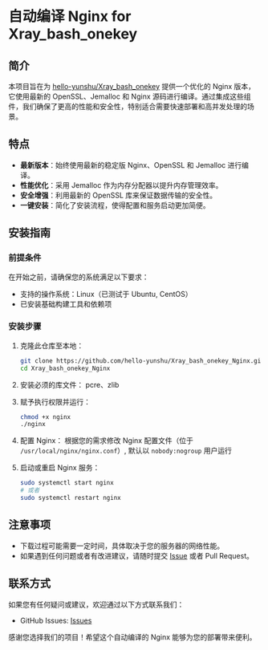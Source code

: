 # 自动编译 Nginx for Xray_bash_onekey

## 简介
本项目旨在为 [hello-yunshu/Xray_bash_onekey](https://github.com/hello-yunshu/Xray_bash_onekey) 提供一个优化的 Nginx 版本，它使用最新的 OpenSSL、Jemalloc 和 Nginx 源码进行编译。通过集成这些组件，我们确保了更高的性能和安全性，特别适合需要快速部署和高并发处理的场景。

## 特点
- **最新版本**：始终使用最新的稳定版 Nginx、OpenSSL 和 Jemalloc 进行编译。
- **性能优化**：采用 Jemalloc 作为内存分配器以提升内存管理效率。
- **安全增强**：利用最新的 OpenSSL 库来保证数据传输的安全性。
- **一键安装**：简化了安装流程，使得配置和服务启动更加简便。

## 安装指南

### 前提条件
在开始之前，请确保您的系统满足以下要求：
- 支持的操作系统：Linux（已测试于 Ubuntu, CentOS）
- 已安装基础构建工具和依赖项

### 安装步骤
1. 克隆此仓库至本地：
    ```bash
    git clone https://github.com/hello-yunshu/Xray_bash_onekey_Nginx.git
    cd Xray_bash_onekey_Nginx
    ```

2. 安装必须的库文件：
   pcre、zlib

3. 赋予执行权限并运行：
    ```bash
    chmod +x nginx
    ./nginx
    ```

4. 配置 Nginx：
   根据您的需求修改 Nginx 配置文件（位于 `/usr/local/nginx/nginx.conf`）, 
   默认以 `nobody:nogroup` 用户运行

5. 启动或重启 Nginx 服务：
    ```bash
    sudo systemctl start nginx
    # 或者
    sudo systemctl restart nginx
    ```

## 注意事项
- 下载过程可能需要一定时间，具体取决于您的服务器的网络性能。
- 如果遇到任何问题或者有改进建议，请随时提交 [Issue](https://github.com/hello-yunshu/Xray_bash_onekey_Nginx/issues) 或者 Pull Request。

## 联系方式
如果您有任何疑问或建议，欢迎通过以下方式联系我们：
- GitHub Issues: [Issues](https://github.com/hello-yunshu/Xray_bash_onekey_Nginx/issues)

感谢您选择我们的项目！希望这个自动编译的 Nginx 能够为您的部署带来便利。
